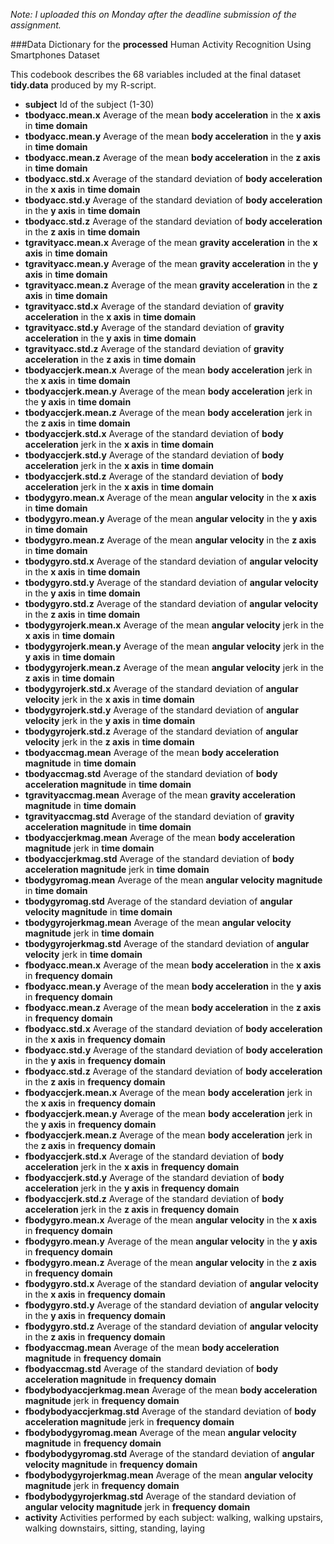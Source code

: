 *Note: I uploaded this on Monday after the deadline submission of the assignment.*

###Data Dictionary for the **processed** Human Activity Recognition Using Smartphones Dataset

This codebook describes the 68 variables included at the final dataset **tidy.data** produced by my R-script.

  * **subject** Id of the subject (1-30)
  * **tbodyacc.mean.x** Average of the mean **body acceleration** in the **x axis** in **time domain**
  * **tbodyacc.mean.y** Average of the mean **body acceleration** in the **y axis** in **time domain**
  * **tbodyacc.mean.z** Average of the mean **body acceleration** in the **z axis** in **time domain**
  * **tbodyacc.std.x** Average of the standard deviation of **body acceleration** in the **x axis** in **time domain**
  * **tbodyacc.std.y** Average of the standard deviation of **body acceleration** in the **y axis** in **time domain**
  * **tbodyacc.std.z** Average of the standard deviation of **body acceleration** in the **z axis** in **time domain**
  * **tgravityacc.mean.x** Average of the mean **gravity acceleration** in the **x axis** in **time domain**
  * **tgravityacc.mean.y** Average of the mean **gravity acceleration** in the **y axis** in **time domain**
  * **tgravityacc.mean.z** Average of the mean **gravity acceleration** in the **z axis** in **time domain**
  * **tgravityacc.std.x** Average of the standard deviation of **gravity acceleration** in the **x axis** in **time domain**
  * **tgravityacc.std.y** Average of the standard deviation of **gravity acceleration** in the **y axis** in **time domain**
  * **tgravityacc.std.z** Average of the standard deviation of **gravity acceleration** in the **z axis** in **time domain**
  * **tbodyaccjerk.mean.x** Average of the mean **body acceleration** jerk in the **x axis** in **time domain**
  * **tbodyaccjerk.mean.y** Average of the mean **body acceleration** jerk in the **y axis** in **time domain**
  * **tbodyaccjerk.mean.z** Average of the mean **body acceleration** jerk in the **z axis** in **time domain**
  * **tbodyaccjerk.std.x** Average of the standard deviation of **body acceleration** jerk in the **x axis** in **time domain**
  * **tbodyaccjerk.std.y** Average of the standard deviation of **body acceleration** jerk in the **x axis** in **time domain**
  * **tbodyaccjerk.std.z** Average of the standard deviation of **body acceleration** jerk in the **x axis** in **time domain**
  * **tbodygyro.mean.x** Average of the mean **angular velocity** in the **x axis** in **time domain**
  * **tbodygyro.mean.y** Average of the mean **angular velocity** in the **y axis** in **time domain**
  * **tbodygyro.mean.z** Average of the mean **angular velocity** in the **z axis** in **time domain**
  * **tbodygyro.std.x** Average of the standard deviation of **angular velocity** in the **x axis** in **time domain**
  * **tbodygyro.std.y** Average of the standard deviation of **angular velocity** in the **y axis** in **time domain**
  * **tbodygyro.std.z** Average of the standard deviation of **angular velocity** in the **z axis** in **time domain**
  * **tbodygyrojerk.mean.x** Average of the mean **angular velocity** jerk in the **x axis** in **time domain**
  * **tbodygyrojerk.mean.y** Average of the mean **angular velocity** jerk in the **y axis** in **time domain**
  * **tbodygyrojerk.mean.z** Average of the mean **angular velocity** jerk in the **z axis** in **time domain**
  * **tbodygyrojerk.std.x** Average of the standard deviation of **angular velocity** jerk in the **x axis** in **time domain**
  * **tbodygyrojerk.std.y** Average of the standard deviation of **angular velocity** jerk in the **y axis** in **time domain**
  * **tbodygyrojerk.std.z** Average of the standard deviation of **angular velocity** jerk in the **z axis** in **time domain**
  * **tbodyaccmag.mean** Average of the mean **body acceleration magnitude** in **time domain**
  * **tbodyaccmag.std** Average of the standard deviation of **body acceleration magnitude** in **time domain**
  * **tgravityaccmag.mean** Average of the mean **gravity acceleration magnitude** in **time domain**
  * **tgravityaccmag.std** Average of the standard deviation of **gravity acceleration magnitude** in **time domain**
  * **tbodyaccjerkmag.mean** Average of the mean **body acceleration magnitude** jerk in **time domain**
  * **tbodyaccjerkmag.std** Average of the standard deviation of **body acceleration magnitude** jerk in **time domain**
  * **tbodygyromag.mean** Average of the mean **angular velocity magnitude** in **time domain**
  * **tbodygyromag.std** Average of the standard deviation of **angular velocity magnitude** in **time domain**
  * **tbodygyrojerkmag.mean** Average of the mean **angular velocity magnitude** jerk in **time domain**
  * **tbodygyrojerkmag.std** Average of the standard deviation of **angular velocity** jerk in **time domain**
  * **fbodyacc.mean.x** Average of the mean **body acceleration** in the **x axis** in **frequency domain**
  * **fbodyacc.mean.y** Average of the mean **body acceleration** in the **y axis** in **frequency domain**
  * **fbodyacc.mean.z** Average of the mean **body acceleration** in the **z axis** in **frequency domain**
  * **fbodyacc.std.x** Average of the standard deviation of **body acceleration** in the **x axis** in **frequency domain**
  * **fbodyacc.std.y** Average of the standard deviation of **body acceleration** in the **y axis** in **frequency domain**
  * **fbodyacc.std.z** Average of the standard deviation of **body acceleration** in the **z axis** in **frequency domain**
  * **fbodyaccjerk.mean.x** Average of the mean **body acceleration** jerk in the **x axis** in **frequency domain**
  * **fbodyaccjerk.mean.y** Average of the mean **body acceleration** jerk in the **y axis** in **frequency domain**
  * **fbodyaccjerk.mean.z** Average of the mean **body acceleration** jerk in the **z axis** in **frequency domain**
  * **fbodyaccjerk.std.x** Average of the standard deviation of **body acceleration** jerk in the **x axis** in **frequency domain**
  * **fbodyaccjerk.std.y** Average of the standard deviation of **body acceleration** jerk in the **y axis** in **frequency domain**
  * **fbodyaccjerk.std.z** Average of the standard deviation of **body acceleration** jerk in the **z axis** in **frequency domain**
  * **fbodygyro.mean.x** Average of the mean **angular velocity** in the **x axis** in **frequency domain**
  * **fbodygyro.mean.y** Average of the mean **angular velocity** in the **y axis** in **frequency domain**
  * **fbodygyro.mean.z** Average of the mean **angular velocity** in the **z axis** in **frequency domain**
  * **fbodygyro.std.x** Average of the standard deviation of **angular velocity** in the **x axis** in **frequency domain**
  * **fbodygyro.std.y** Average of the standard deviation of **angular velocity** in the **y axis** in **frequency domain**
  * **fbodygyro.std.z** Average of the standard deviation of **angular velocity** in the **z axis** in **frequency domain**
  * **fbodyaccmag.mean** Average of the mean **body acceleration magnitude** in **frequency domain**
  * **fbodyaccmag.std** Average of the standard deviation of **body acceleration magnitude** in **frequency domain**
  * **fbodybodyaccjerkmag.mean** Average of the mean **body acceleration magnitude** jerk in **frequency domain**
  * **fbodybodyaccjerkmag.std** Average of the standard deviation of **body acceleration magnitude** jerk in **frequency domain**
  * **fbodybodygyromag.mean** Average of the mean **angular velocity magnitude** in **frequency domain**
  * **fbodybodygyromag.std** Average of the standard deviation of **angular velocity magnitude** in **frequency domain**
  * **fbodybodygyrojerkmag.mean** Average of the mean **angular velocity magnitude** jerk in **frequency domain**
  * **fbodybodygyrojerkmag.std** Average of the standard deviation of **angular velocity magnitude** jerk in **frequency domain**
  * **activity** Activities performed by each subject: walking, walking upstairs, walking downstairs, sitting, standing, laying
